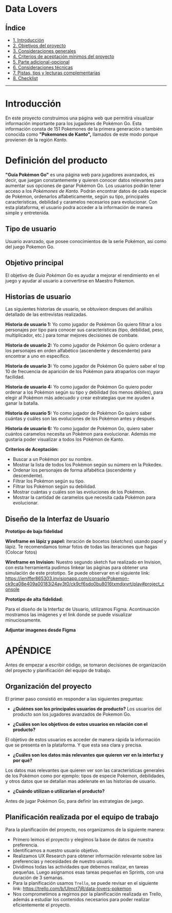 # Data Lovers

## Índice

* [1. Introducción](#1-Introducción)
* [2. Objetivos del proyecto](#2-objetivos-del-proyecto)
* [3. Consideraciones generales](#3-consideraciones-generales)
* [4. Criterios de aceptación mínimos del proyecto](#5-criterios-de-aceptación-mínimos-del-proyecto)
* [5. Parte adicional-opcional](#6-parte-adicional-opcional)
* [6. Consideraciones técnicas](#7-consideraciones-técnicas)
* [7. Pistas, tips y lecturas complementarias](#8-pistas-tips-y-lecturas-complementarias)
* [8. Checklist](#9-checklist)

***

# Introducción

En este proyecto construimos una página web que permitirá visualizar información importante para los jugadores de Pokémon Go. Esta información consta de  151 Pokemones de la primera generación o  también conocida como **"Pokemones de Kanto",** llamados de este modo porque provienen de la región _Kanto._



# Definición del producto

**"Guía Pokémon Go"** es una página web para jugadores avanzados, es decir, que juegan constantemente y quieren conocer datos relevantes para aumentar sus opciones de ganar Pokémon Go. 
Los usuarios podrán tener acceso a los _Pokémones de  Kanto._ Podrán encontrar datos de cada especie de Pokémon, ordenarlos alfabeticamente, según su tipo, principales características, debilidad y caramelos necesarios para evolucionar. 
Con esta plataforma, el usuario podra acceder a la información de manera simple y entretenida. 

## Tipo de usuario

Usuario avanzado, que posee conocimientos de la serie Pokémon, asi como del juego Pokemon Go.

## Objetivo principal

El objetivo de _Guía Pokémon Go_ es ayudar a mejorar el rendimiento en el juego y ayudar al usuario a convertirse en  Maestro Pokemon.

## Historias de usuario

Las siguientes historias de usuario, se obtuvieon despues del análisis detallado de las entrevistas realizadas.

**Historia de usuario 1:** Yo como jugador de Pokémon Go quiero filtrar a los personajes por tipo para conocer sus características (tipo, debilidad, peso, multiplicador, etc.) para tomar mejores decisiones de combate.

**Historia de usuario 2:** Yo como jugador de Pokémon Go quiero ordenar a los personajes en orden alfabético (ascendente y descendente) para encontrar a uno en específico.

**Historia de usuario 3:** Yo como jugador de Pokémon Go quiero saber el top 10 de frecuencia de aparición de los Pokémon para atraparlos con mayor facilidad.

**Historia de usuario 4:** Yo como jugador de Pokémon Go quiero poder ordenar a los Pokémon según su tipo y debilidad (los menos débiles), para elegir al Pokémon más adecuado y crear estrategias que me ayuden a ganar la batalla.

**Historia de usuario 5:** Yo como jugador de Pokémon Go quiero saber cuántas y cuáles son las evoluciones de los Pokémon antes y después.

**Historia de usuario 6:** Yo como jugador de Pokémon Go, quiero saber cuántos caramelos necesita un Pokémon para evolucionar. Además me gustaría poder visualizar a todos los Pokémon de Kanto.

**Criterios de Aceptación:**
 
 - Buscar a un Pokémon por su nombre.
 - Mostrar la lista de todos los Pokémon según su número en la Pokedex.
 - Ordenar los personajes de forma alfabética (ascendente y descendente).
 - Filtrar los Pokémon según su tipo.
 - Filtrar los Pokémon según su debilidad.
 - Mostrar cuántas y cuáles son las evoluciones de los Pokémon.
 - Mostrar la cantidad de caramelos que necesita cada Pokémon para evolucionar.

## Diseño de la Interfaz de Usuario

**Prototipo de baja fidelidad**

**Wireframe en lápiz y papel:** iteración de  bocetos (_sketches_)  usando papel y lápiz. Te recomendamos tomar fotos de todas las iteraciones que hagas (Colocar fotos)

**Wireframe en Invision:** Nuestro segundo sketch fue realizado en Invision, con esta herramienta pudimos linkear las páginas para obtener una simulación de este prototipo. Se puede observar en el siguiente link: 
https://jeniffer865303.invisionapp.com/console/Pokemon-ck9ca08e409a00183i24ay3t0/ck9cf6sdo0bu8016txmdjxyrt/play#project_console 

**Prototipo de alta fidelidad:**

Para el diseño de la Interfaz de Usuario, utilizamos Figma. Acontinuación mostramos las imágenes y el link donde se puede visualizar minuciosamente.

**Adjuntar imagenes desde Figma**

# APÉNDICE

Antes de empezar a escribir código, se tomaron decisiones de organización del proyecto y planificación del equipo de trabajo.

## Organización del proyecto
 El primer paso consistió en responder a las siguientes preguntas: 

 -   **¿Quiénes son los principales usuarios de producto?**
Los usuarios del producto son los jugadores avanzados de Pokemon Go.

 -   **¿Cuáles son los objetivos de estos usuarios en relación con el producto?**
 
El objetivo de estos usuarios es acceder de manera rápida la información que se presenta en la plataforma. Y que esta sea clara y precisa.

 - **¿Cuáles son los datos más relevantes que quieren ver en la interfaz y por qué?**
 
 Los datos mas relevantes que quieren ver son las características generales de los Pokémon como por ejemplo: tipos de especie Pokemon, debilidades, y otros datos que se detallan mas adelenate en las historias de usuario.
 
 - **¿Cuándo utilizan o utilizarían el producto?**

Antes de jugar Pokémon Go,  para definir las estrategias de juego.

## Planificación realizada por el equipo de trabajo

Para la planificación del proyecto, nos organizamos de la siguiente manera:

 - Primero leimos el proyecto y elegimos la base de datos de nuestra preferencia.
 - Identificamos a nuestro usuario objetivo.
 - Realizamos UX Research para obtener información relevante sobre las preferencias y necesidades de nuestro usuario. 
 - Dividimos todas las actividades que debemos realizar, en tareas pequeñas. Luego asignamos esas tareas pequeñas en Sprints, con una duración de 3 semanas.
 - Para la planificación usamos `Trello`, se puede revisar en el siguiente link: https://trello.com/b/UImct7jR/data-lovers-pokemon
 - Nos comprometimos a regirnos por la planificación realizada en Trello, además a estudiar los contenidos necesarios para poder realizar eficientemente el proyecto.





